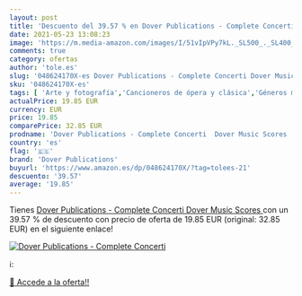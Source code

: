 ```yaml
---
layout: post
title: 'Descuento del 39.57 % en Dover Publications - Complete Concerti  '
date: 2021-05-23 13:08:23
image: 'https://m.media-amazon.com/images/I/51vIpVPy7kL._SL500_._SL400_.jpg'
comments: true
category: ofertas
author: 'tole.es'
slug: '048624170X-es Dover Publications - Complete Concerti Dover Music Scores'
sku: '048624170X-es'
tags: [ 'Arte y fotografía','Cancioneros de ópera y clásica','Géneros musicales','Instrumentos de cuerda','Instrumentos musicales','Libros','Música','Música clásica','Música de cámara','Partituras, cancioneros y letras','dover publications', ]
actualPrice: 19.85 EUR
currency: EUR
price: 19.85
comparePrice: 32.85 EUR
prodname: 'Dover Publications - Complete Concerti  Dover Music Scores '
country: 'es'
flag: '🇪🇸'
brand: 'Dover Publications'
buyurl: 'https://www.amazon.es/dp/048624170X/?tag=tolees-21'
descuento: '39.57'
average: '19.85'
---
```


Tienes [Dover Publications - Complete Concerti  Dover Music Scores ](https://www.amazon.es/dp/048624170X/?tag=tolees-21) con un 39.57 % de descuento con precio de oferta de 19.85 EUR (original: 32.85 EUR) en el siguiente enlace!

[![Dover Publications - Complete Concerti  ](https://m.media-amazon.com/images/I/51vIpVPy7kL._SL500_._SL400_.jpg)](https://www.amazon.es/dp/048624170X/?tag=tolees-21)

ℹ️:


[🛒 Accede a la oferta!!](https://www.amazon.es/dp/048624170X/?tag=tolees-21)
